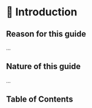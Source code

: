 # 👋 Introduction

## Reason for this guide

...

## Nature of this guide

...

## Table of Contents

